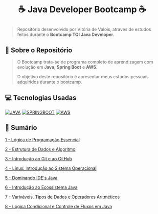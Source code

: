 # <p align="center"> ☕ Java Developer Bootcamp ☕
> Repositório desenvolvido por Vitória de Valois, através de estudos feitos durante o **Bootcamp TQI Java Developer**.

## 📌 Sobre o Repositório
> O Bootcamp trata-se de programa completo de aprendizagem com evolução em **Java**, **Spring Boot** e **AWS**. 
>
> O objetivo deste repositório é apresentar meus estudos pessoais adquiridos durante o bootcamp.

## 💻 Tecnologias Usadas
[![JAVA](https://img.shields.io/badge/Java-ED8B00?style=for-the-badge&logo=java&logoColor=white)](#)
[![SPRINGBOOT](https://img.shields.io/badge/Spring_Boot-F2F4F9?style=for-the-badge&logo=spring-boot)](#)
[![AWS](https://img.shields.io/badge/Amazon_AWS-232F3E?style=for-the-badge&logo=amazon-aws&logoColor=white)](#)


## 📑 Sumário
[1 - Lógica de Programação Essencial](https://github.com/vitoriadevalois/java-developer-bootcamp/blob/main/conteudos/logica-programacao.md)

[2 - Estrutura de Dados e Algoritmo](https://github.com/vitoriadevalois/java-developer-bootcamp/blob/main/conteudos/estrutura-dados-algoritmo.md)

[3 - Introdução ao Git e ao GitHub](https://github.com/vitoriadevalois/java-developer-bootcamp/blob/main/conteudos/git-github.md)

[4 - Linux: Introdução ao Sistema Operacional](https://github.com/vitoriadevalois/java-developer-bootcamp/blob/main/conteudos/linux.md)

[5 - Dominando IDE's Java](https://github.com/vitoriadevalois/java-developer-bootcamp/blob/main/conteudos/IDEjava.md)
  
[6 - Introdução ao Ecossistema Java](https://github.com/vitoriadevalois/java-developer-bootcamp/blob/main/conteudos/ecossistemajava.md)

[7 - Variváveis, Tipos de Dados e Operadores Aritméticos](https://github.com/vitoriadevalois/java-developer-bootcamp/blob/main/conteudos/variaveis-dados-operadores.md) 

[8 - Lógica Condicional e Controle de Fluxos em Java](https://github.com/vitoriadevalois/java-developer-bootcamp/blob/main/conteudos/variaveis-dados-operadores.md) 
